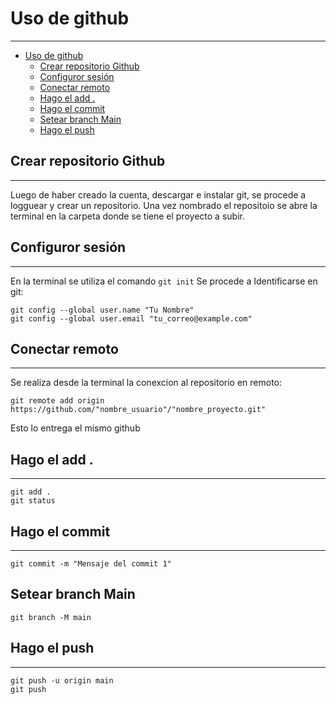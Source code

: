 # Uso de github

***
- [Uso de github](#uso-de-github)
  - [Crear repositorio Github](#crear-repositorio-github)
  - [Configuror sesión](#configuror-sesión)
  - [Conectar remoto](#conectar-remoto)
  - [Hago el add .](#hago-el-add-)
  - [Hago el commit](#hago-el-commit)
  - [Setear branch Main](#setear-branch-main)
  - [Hago el push](#hago-el-push)

## Crear repositorio Github

***
Luego de haber creado la cuenta, descargar e instalar git, se procede a logguear y crear un repositorio.
Una vez nombrado el repositoio se abre la terminal en la carpeta donde se tiene el proyecto a subir.

## Configuror sesión

***
En la terminal se utiliza el comando `git init` 
Se procede a Identificarse en git:
```
git config --global user.name "Tu Nombre"
git config --global user.email "tu_correo@example.com"
```

## Conectar remoto

***
Se realiza desde la terminal la conexcion al repositorio en remoto:
```
git remote add origin https://github.com/"nombre_usuario"/"nombre_proyecto.git"
```
Esto lo entrega el mismo github

## Hago el add .

***
```
git add .
git status
```

## Hago el commit

***
`git commit -m "Mensaje del commit 1"`

## Setear branch Main

`git branch -M main`

## Hago el push

***
```
git push -u origin main
git push
```
